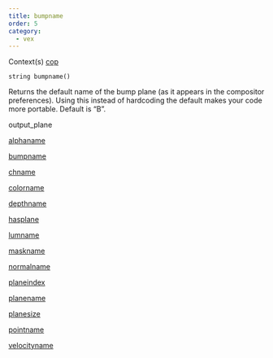 ```yaml
---
title: bumpname
order: 5
category:
  - vex
---
```




Context(s)
[cop](../contexts/cop.html)

`string bumpname()`

Returns the default name of the bump plane (as it appears in the
compositor preferences). Using this instead of hardcoding the default
makes your code more portable. Default is “B”.


output_plane

[alphaname](alphaname.html)

[bumpname](bumpname.html)

[chname](chname.html)

[colorname](colorname.html)

[depthname](depthname.html)

[hasplane](hasplane.html)

[lumname](lumname.html)

[maskname](maskname.html)

[normalname](normalname.html)

[planeindex](planeindex.html)

[planename](planename.html)

[planesize](planesize.html)

[pointname](pointname.html)

[velocityname](velocityname.html)
